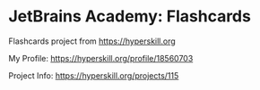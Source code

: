 # JetBrains Academy: Flashcards

Flashcards project from https://hyperskill.org

My Profile: https://hyperskill.org/profile/18560703

Project Info: https://hyperskill.org/projects/115
